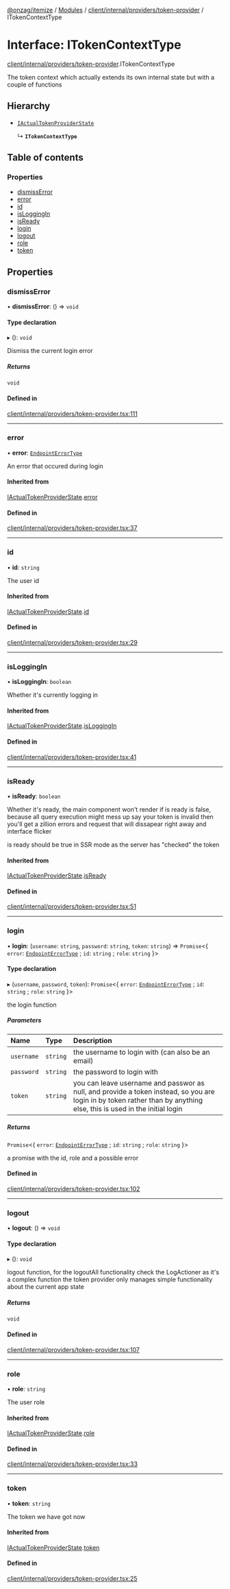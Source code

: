 [@onzag/itemize](../README.md) / [Modules](../modules.md) / [client/internal/providers/token-provider](../modules/client_internal_providers_token_provider.md) / ITokenContextType

# Interface: ITokenContextType

[client/internal/providers/token-provider](../modules/client_internal_providers_token_provider.md).ITokenContextType

The token context which actually extends its own internal state
but with a couple of functions

## Hierarchy

- [`IActualTokenProviderState`](client_internal_providers_token_provider.IActualTokenProviderState.md)

  ↳ **`ITokenContextType`**

## Table of contents

### Properties

- [dismissError](client_internal_providers_token_provider.ITokenContextType.md#dismisserror)
- [error](client_internal_providers_token_provider.ITokenContextType.md#error)
- [id](client_internal_providers_token_provider.ITokenContextType.md#id)
- [isLoggingIn](client_internal_providers_token_provider.ITokenContextType.md#isloggingin)
- [isReady](client_internal_providers_token_provider.ITokenContextType.md#isready)
- [login](client_internal_providers_token_provider.ITokenContextType.md#login)
- [logout](client_internal_providers_token_provider.ITokenContextType.md#logout)
- [role](client_internal_providers_token_provider.ITokenContextType.md#role)
- [token](client_internal_providers_token_provider.ITokenContextType.md#token)

## Properties

### dismissError

• **dismissError**: () => `void`

#### Type declaration

▸ (): `void`

Dismiss the current login error

##### Returns

`void`

#### Defined in

[client/internal/providers/token-provider.tsx:111](https://github.com/onzag/itemize/blob/73e0c39e/client/internal/providers/token-provider.tsx#L111)

___

### error

• **error**: [`EndpointErrorType`](../modules/base_errors.md#endpointerrortype)

An error that occured during login

#### Inherited from

[IActualTokenProviderState](client_internal_providers_token_provider.IActualTokenProviderState.md).[error](client_internal_providers_token_provider.IActualTokenProviderState.md#error)

#### Defined in

[client/internal/providers/token-provider.tsx:37](https://github.com/onzag/itemize/blob/73e0c39e/client/internal/providers/token-provider.tsx#L37)

___

### id

• **id**: `string`

The user id

#### Inherited from

[IActualTokenProviderState](client_internal_providers_token_provider.IActualTokenProviderState.md).[id](client_internal_providers_token_provider.IActualTokenProviderState.md#id)

#### Defined in

[client/internal/providers/token-provider.tsx:29](https://github.com/onzag/itemize/blob/73e0c39e/client/internal/providers/token-provider.tsx#L29)

___

### isLoggingIn

• **isLoggingIn**: `boolean`

Whether it's currently logging in

#### Inherited from

[IActualTokenProviderState](client_internal_providers_token_provider.IActualTokenProviderState.md).[isLoggingIn](client_internal_providers_token_provider.IActualTokenProviderState.md#isloggingin)

#### Defined in

[client/internal/providers/token-provider.tsx:41](https://github.com/onzag/itemize/blob/73e0c39e/client/internal/providers/token-provider.tsx#L41)

___

### isReady

• **isReady**: `boolean`

Whether it's ready, the main component won't render
if is ready is false, because all query execution might mess up
say your token is invalid then you'll get a zillion errors and request
that will dissapear right away and interface flicker

is ready should be true in SSR mode as the server has "checked"
the token

#### Inherited from

[IActualTokenProviderState](client_internal_providers_token_provider.IActualTokenProviderState.md).[isReady](client_internal_providers_token_provider.IActualTokenProviderState.md#isready)

#### Defined in

[client/internal/providers/token-provider.tsx:51](https://github.com/onzag/itemize/blob/73e0c39e/client/internal/providers/token-provider.tsx#L51)

___

### login

• **login**: (`username`: `string`, `password`: `string`, `token`: `string`) => `Promise`\<\{ `error`: [`EndpointErrorType`](../modules/base_errors.md#endpointerrortype) ; `id`: `string` ; `role`: `string`  }\>

#### Type declaration

▸ (`username`, `password`, `token`): `Promise`\<\{ `error`: [`EndpointErrorType`](../modules/base_errors.md#endpointerrortype) ; `id`: `string` ; `role`: `string`  }\>

the login function

##### Parameters

| Name | Type | Description |
| :------ | :------ | :------ |
| `username` | `string` | the username to login with (can also be an email) |
| `password` | `string` | the password to login with |
| `token` | `string` | you can leave username and passwor as null, and provide a token instead, so you are login in by token rather than by anything else, this is used in the initial login |

##### Returns

`Promise`\<\{ `error`: [`EndpointErrorType`](../modules/base_errors.md#endpointerrortype) ; `id`: `string` ; `role`: `string`  }\>

a promise with the id, role and a possible error

#### Defined in

[client/internal/providers/token-provider.tsx:102](https://github.com/onzag/itemize/blob/73e0c39e/client/internal/providers/token-provider.tsx#L102)

___

### logout

• **logout**: () => `void`

#### Type declaration

▸ (): `void`

logout function, for the logoutAll functionality check the LogActioner as it's a complex function
the token provider only manages simple functionality about the current app state

##### Returns

`void`

#### Defined in

[client/internal/providers/token-provider.tsx:107](https://github.com/onzag/itemize/blob/73e0c39e/client/internal/providers/token-provider.tsx#L107)

___

### role

• **role**: `string`

The user role

#### Inherited from

[IActualTokenProviderState](client_internal_providers_token_provider.IActualTokenProviderState.md).[role](client_internal_providers_token_provider.IActualTokenProviderState.md#role)

#### Defined in

[client/internal/providers/token-provider.tsx:33](https://github.com/onzag/itemize/blob/73e0c39e/client/internal/providers/token-provider.tsx#L33)

___

### token

• **token**: `string`

The token we have got now

#### Inherited from

[IActualTokenProviderState](client_internal_providers_token_provider.IActualTokenProviderState.md).[token](client_internal_providers_token_provider.IActualTokenProviderState.md#token)

#### Defined in

[client/internal/providers/token-provider.tsx:25](https://github.com/onzag/itemize/blob/73e0c39e/client/internal/providers/token-provider.tsx#L25)
